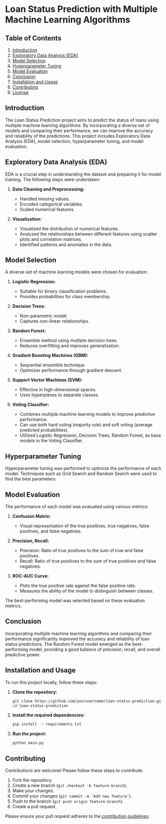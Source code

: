 # Loan Status Prediction with Multiple Machine Learning Algorithms

## Table of Contents
1. [Introduction](#introduction)
2. [Exploratory Data Analysis (EDA)](#exploratory-data-analysis-eda)
3. [Model Selection](#model-selection)
4. [Hyperparameter Tuning](#hyperparameter-tuning)
5. [Model Evaluation](#model-evaluation)
6. [Conclusion](#conclusion)
7. [Installation and Usage](#installation-and-usage)
8. [Contributing](#contributing)
9. [License](#license)

## Introduction
The Loan Status Prediction project aims to predict the status of loans using multiple machine learning algorithms. By incorporating a diverse set of models and comparing their performance, we can improve the accuracy and reliability of the predictions. This project includes Exploratory Data Analysis (EDA), model selection, hyperparameter tuning, and model evaluation.

## Exploratory Data Analysis (EDA)
EDA is a crucial step in understanding the dataset and preparing it for model training. The following steps were undertaken:

1. **Data Cleaning and Preprocessing:** 
   - Handled missing values.
   - Encoded categorical variables.
   - Scaled numerical features.

2. **Visualization:**
   - Visualized the distribution of numerical features.
   - Analyzed the relationships between different features using scatter plots and correlation matrices.
   - Identified patterns and anomalies in the data.

## Model Selection
A diverse set of machine learning models were chosen for evaluation:

1. **Logistic Regression:**
   - Suitable for binary classification problems.
   - Provides probabilities for class membership.

2. **Decision Trees:**
   - Non-parametric model.
   - Captures non-linear relationships.

3. **Random Forest:**
   - Ensemble method using multiple decision trees.
   - Reduces overfitting and improves generalization.

4. **Gradient Boosting Machines (GBM):**
   - Sequential ensemble technique.
   - Optimizes performance through gradient descent.

5. **Support Vector Machines (SVM):**
   - Effective in high-dimensional spaces.
   - Uses hyperplanes to separate classes.

6. **Voting Classifier:**
    - Combines multiple machine learning models to improve predictive performance.
    - Can use both hard voting (majority rule) and soft voting (average predicted       probabilities).
    - Utilized Logistic Regression, Decision Trees, Random Forest, as base models in the Voting Classifier.

## Hyperparameter Tuning
Hyperparameter tuning was performed to optimize the performance of each model. Techniques such as Grid Search and Random Search were used to find the best parameters.

## Model Evaluation
The performance of each model was evaluated using various metrics:

1. **Confusion Matrix:**
   - Visual representation of the true positives, true negatives, false positives, and false negatives.

2. **Precision, Recall:**
   - Precision: Ratio of true positives to the sum of true and false positives.
   - Recall: Ratio of true positives to the sum of true positives and false negatives.

3. **ROC-AUC Curve:**
   - Plots the true positive rate against the false positive rate.
   - Measures the ability of the model to distinguish between classes.

The best-performing model was selected based on these evaluation metrics.

## Conclusion
Incorporating multiple machine learning algorithms and comparing their performance significantly improved the accuracy and reliability of loan status predictions. The Random Forest model emerged as the best-performing model, providing a good balance of precision, recall, and overall predictive power.

## Installation and Usage
To run this project locally, follow these steps:

1. **Clone the repository:**
   ```bash
   git clone https://github.com/yourusername/loan-status-prediction.git
   cd loan-status-prediction
   ```

2. **Install the required dependencies:**
   ```bash
   pip install -r requirements.txt
   ```

3. **Run the project:**
   ```bash
   python main.py
   ```

## Contributing
Contributions are welcome! Please follow these steps to contribute:

1. Fork the repository.
2. Create a new branch (`git checkout -b feature-branch`).
3. Make your changes.
4. Commit your changes (`git commit -m 'Add new feature'`).
5. Push to the branch (`git push origin feature-branch`).
6. Create a pull request.

Please ensure your pull request adheres to the [contribution guidelines](CONTRIBUTING.md).
